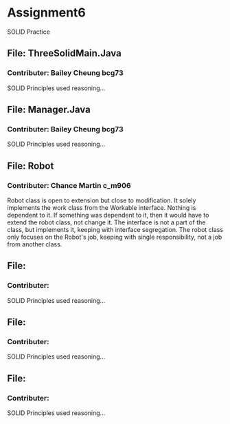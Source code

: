 # Assignment6
SOLID Practice

## File: ThreeSolidMain.Java
### Contributer: Bailey Cheung bcg73
SOLID Principles used 
reasoning...

## File: Manager.Java
### Contributer: Bailey Cheung bcg73
SOLID Principles used 
reasoning...

## File: Robot
### Contributer: Chance Martin c_m906
Robot class is open to extension but close to modification. It solely implements the work class from the Workable interface. Nothing is dependent to it. 
If something was dependent to it, then it would have to extend the robot class, not change it.
The interface is not a part of the class, but implements it, keeping with interface segregation.
The robot class only focuses on the Robot's job, keeping with single responsibility, not a job from another class.

## File: 
### Contributer:
SOLID Principles used 
reasoning...

## File: 
### Contributer:
SOLID Principles used 
reasoning...

## File: 
### Contributer:
SOLID Principles used 
reasoning...
